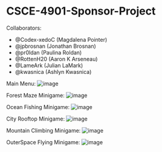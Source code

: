   # CSCE-4901-Sponsor-Project

Collaborators: 
- @Codex-xedoC (Magdalena Pointer)
- @jpbrosnan (Jonathan Brosnan)
- @pr0ldan (Paulina Roldan)
- @RottenH20 (Aaron K Arseneau)
- @LameArk (Julian LaMark)
- @kwasnica (Ashlyn Kwasnica) 


Main Menu:
![image](https://github.com/user-attachments/assets/39cc02ab-ee7f-4316-aa02-5c70cd53ca36)


Forest Maze Minigame:
![image](https://github.com/user-attachments/assets/9bad3518-0214-4e00-9345-a148cafdab2e)


Ocean Fishing Minigame:
![image](https://github.com/user-attachments/assets/a66b633f-35a6-4420-8687-777eedaf95c8)


City Rooftop Minigame:
![image](https://github.com/user-attachments/assets/50b05907-1ba6-4a8e-a58a-a07298c5b84f)


Mountain Climbing Minigame:
![image](https://github.com/user-attachments/assets/f8c06511-be8b-4a55-82c0-aa602f807d3a)


OuterSpace Flying Minigame:
![image](https://github.com/user-attachments/assets/8e7b5a9e-ee4c-4a0a-9024-3ca745c96de3)



